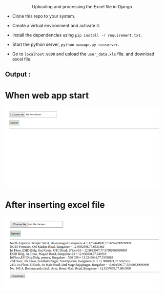 <div align="center"> Uploading and processing the Excel file in Django </div>

- Clone this repo to your system.

- Create a virtual environment and activate it.

- Install the dependencies using `pip install -r requirement.txt`.

- Start the python server, `python manage.py runserver`.

- Go to `localhost:8000` and upload the `user_data.xls` file. and download excel file.



Output :
-------------
# When web app start

![](images/S1.png)

# After inserting excel file 

![](images/s2.png)



